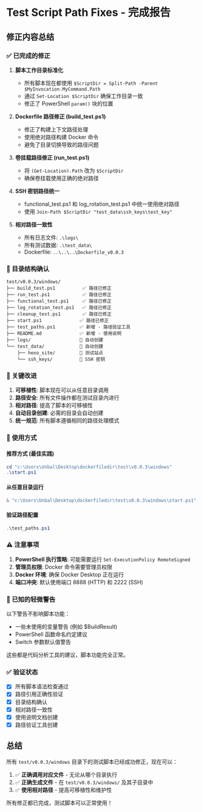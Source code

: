 # Test Script Path Fixes - 完成报告

## 修正内容总结

### ✅ 已完成的修正

1. **脚本工作目录标准化**
   - 所有脚本现在都使用 `$ScriptDir = Split-Path -Parent $MyInvocation.MyCommand.Path` 
   - 通过 `Set-Location $ScriptDir` 确保工作目录一致
   - 修正了 PowerShell `param()` 块的位置

2. **Dockerfile 路径修正 (build_test.ps1)**
   - 修正了构建上下文路径处理
   - 使用绝对路径构建 Docker 命令
   - 避免了目录切换导致的路径问题

3. **卷挂载路径修正 (run_test.ps1)**
   - 将 `(Get-Location).Path` 改为 `$ScriptDir`
   - 确保卷挂载使用正确的绝对路径

4. **SSH 密钥路径统一**
   - functional_test.ps1 和 log_rotation_test.ps1 中统一使用绝对路径
   - 使用 `Join-Path $ScriptDir "test_data\ssh_keys\test_key"`

5. **相对路径一致性**
   - 所有日志文件: `.\logs\`
   - 所有测试数据: `.\test_data\`
   - Dockerfile: `..\..\..\Dockerfile_v0.0.3`

### 📁 目录结构确认

```
test/v0.0.3/windows/
├── build_test.ps1          ✅ 路径已修正
├── run_test.ps1            ✅ 路径已修正
├── functional_test.ps1     ✅ 路径已修正
├── log_rotation_test.ps1   ✅ 路径已修正
├── cleanup_test.ps1        ✅ 路径已修正
├── start.ps1              ✅ 路径已修正
├── test_paths.ps1         ✅ 新增 - 路径验证工具
├── README.md              ✅ 新增 - 使用说明
├── logs/                  📁 自动创建
└── test_data/             📁 自动创建
    ├── hexo_site/         📁 测试站点
    └── ssh_keys/          📁 SSH 密钥
```

### 🎯 关键改进

1. **可移植性**: 脚本现在可以从任意目录调用
2. **路径安全**: 所有文件操作都在测试目录内进行
3. **相对路径**: 提高了脚本的可移植性
4. **自动目录创建**: 必需的目录会自动创建
5. **统一规范**: 所有脚本遵循相同的路径处理模式

### 🔧 使用方式

#### 推荐方式 (最佳实践)
```powershell
cd "c:\Users\Unbal\Desktop\dockerfiledir\test\v0.0.3\windows"
.\start.ps1
```

#### 从任意目录运行
```powershell
& "c:\Users\Unbal\Desktop\dockerfiledir\test\v0.0.3\windows\start.ps1"
```

#### 验证路径配置
```powershell
.\test_paths.ps1
```

### ⚠️ 注意事项

1. **PowerShell 执行策略**: 可能需要运行 `Set-ExecutionPolicy RemoteSigned`
2. **管理员权限**: Docker 命令需要管理员权限
3. **Docker 环境**: 确保 Docker Desktop 正在运行
4. **端口冲突**: 默认使用端口 8888 (HTTP) 和 2222 (SSH)

### 🐛 已知的轻微警告

以下警告不影响脚本功能：
- 一些未使用的变量警告 (例如 $BuildResult)
- PowerShell 函数命名约定建议
- Switch 参数默认值警告

这些都是代码分析工具的建议，脚本功能完全正常。

### ✅ 验证状态

- [x] 所有脚本语法检查通过
- [x] 路径引用正确性验证
- [x] 目录结构确认
- [x] 相对路径一致性
- [x] 使用说明文档创建
- [x] 路径验证工具创建

## 总结

所有 `test/v0.0.3/windows` 目录下的测试脚本已经成功修正，现在可以：

1. ✅ **正确调用对应文件** - 无论从哪个目录执行
2. ✅ **正确生成文件** - 在 `test/v0.0.3/windows/` 及其子目录中
3. ✅ **使用相对路径** - 提高可移植性和维护性

所有修正都已完成，测试脚本可以正常使用！
